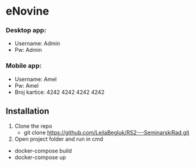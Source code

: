 # eNovine

### Desktop app:
 - Username: Admin
 - Pw: Admin
 
### Mobile app:
 - Username: Amel
 - Pw: Amel
 - Broj kartice: 4242 4242 4242 4242
 
## Installation
1. Clone the repo
   - git clone https://github.com/LejlaBegluk/RS2---SeminarskiRad.git
2. Open project folder and run in cmd
 - docker-compose build
 - docker-compose up
